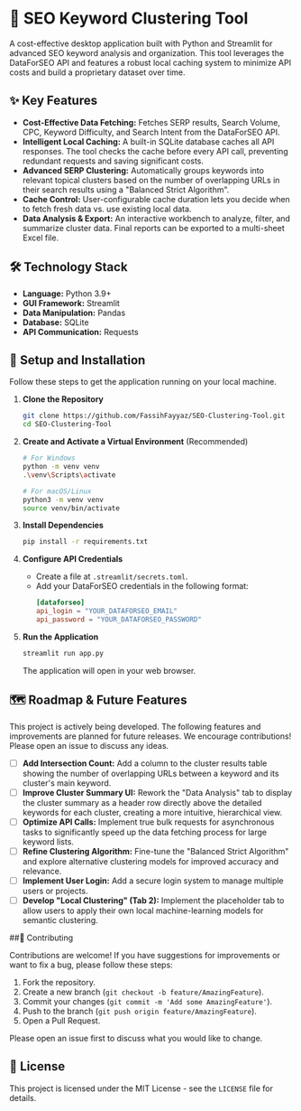 # 🔑 SEO Keyword Clustering Tool

A cost-effective desktop application built with Python and Streamlit for advanced SEO keyword analysis and organization. This tool leverages the DataForSEO API and features a robust local caching system to minimize API costs and build a proprietary dataset over time.

## ✨ Key Features

- **Cost-Effective Data Fetching:** Fetches SERP results, Search Volume, CPC, Keyword Difficulty, and Search Intent from the DataForSEO API.
- **Intelligent Local Caching:** A built-in SQLite database caches all API responses. The tool checks the cache before every API call, preventing redundant requests and saving significant costs.
- **Advanced SERP Clustering:** Automatically groups keywords into relevant topical clusters based on the number of overlapping URLs in their search results using a "Balanced Strict Algorithm".
- **Cache Control:** User-configurable cache duration lets you decide when to fetch fresh data vs. use existing local data.
- **Data Analysis & Export:** An interactive workbench to analyze, filter, and summarize cluster data. Final reports can be exported to a multi-sheet Excel file.

## 🛠️ Technology Stack

- **Language:** Python 3.9+
- **GUI Framework:** Streamlit
- **Data Manipulation:** Pandas
- **Database:** SQLite
- **API Communication:** Requests

## 🚀 Setup and Installation

Follow these steps to get the application running on your local machine.

1.  **Clone the Repository**
    ```bash
    git clone https://github.com/FassihFayyaz/SEO-Clustering-Tool.git
    cd SEO-Clustering-Tool
    ```

2.  **Create and Activate a Virtual Environment** (Recommended)
    ```bash
    # For Windows
    python -m venv venv
    .\venv\Scripts\activate

    # For macOS/Linux
    python3 -m venv venv
    source venv/bin/activate
    ```

3.  **Install Dependencies**
    ```bash
    pip install -r requirements.txt
    ```

4.  **Configure API Credentials**
    -   Create a file at `.streamlit/secrets.toml`.
    -   Add your DataForSEO credentials in the following format:
        ```toml
        [dataforseo]
        api_login = "YOUR_DATAFORSEO_EMAIL"
        api_password = "YOUR_DATAFORSEO_PASSWORD"
        ```

5.  **Run the Application**
    ```bash
    streamlit run app.py
    ```
    The application will open in your web browser.

## 🗺️ Roadmap & Future Features

This project is actively being developed. The following features and improvements are planned for future releases. We encourage contributions! Please open an issue to discuss any ideas.

- [ ] **Add Intersection Count:** Add a column to the cluster results table showing the number of overlapping URLs between a keyword and its cluster's main keyword.
- [ ] **Improve Cluster Summary UI:** Rework the "Data Analysis" tab to display the cluster summary as a header row directly above the detailed keywords for each cluster, creating a more intuitive, hierarchical view.
- [ ] **Optimize API Calls:** Implement true bulk requests for asynchronous tasks to significantly speed up the data fetching process for large keyword lists.
- [ ] **Refine Clustering Algorithm:** Fine-tune the "Balanced Strict Algorithm" and explore alternative clustering models for improved accuracy and relevance.
- [ ] **Implement User Login:** Add a secure login system to manage multiple users or projects.
- [ ] **Develop "Local Clustering" (Tab 2):** Implement the placeholder tab to allow users to apply their own local machine-learning models for semantic clustering.

##🤝 Contributing

Contributions are welcome! If you have suggestions for improvements or want to fix a bug, please follow these steps:

1.  Fork the repository.
2.  Create a new branch (`git checkout -b feature/AmazingFeature`).
3.  Commit your changes (`git commit -m 'Add some AmazingFeature'`).
4.  Push to the branch (`git push origin feature/AmazingFeature`).
5.  Open a Pull Request.

Please open an issue first to discuss what you would like to change.

## 📄 License

This project is licensed under the MIT License - see the `LICENSE` file for details.